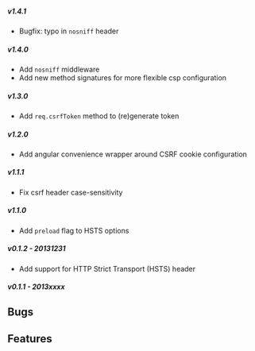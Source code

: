 ##### v1.4.1

* Bugfix: typo in `nosniff` header

##### v1.4.0

* Add `nosniff` middleware
* Add new method signatures for more flexible csp configuration

##### v1.3.0

* Add `req.csrfToken` method to (re)generate token

##### v1.2.0

* Add angular convenience wrapper around CSRF cookie configuration

##### v1.1.1

* Fix csrf header case-sensitivity

##### v1.1.0

* Add `preload` flag to HSTS options

##### v0.1.2 - 20131231

* Add support for HTTP Strict Transport (HSTS) header

##### v0.1.1 - 2013xxxx
**Bugs**
-

**Features**
-
